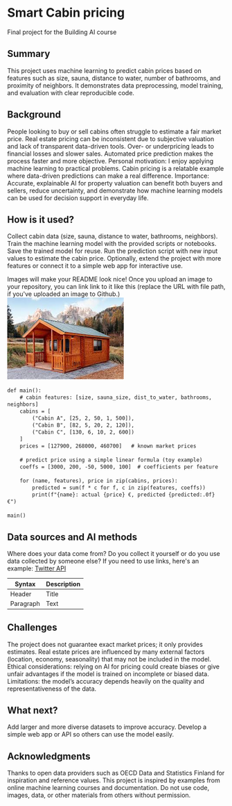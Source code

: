 <!-- This is the markdown template for the final project of the Building AI course, 
created by Reaktor Innovations and University of Helsinki. 
Copy the template, paste it to your GitHub README and edit! -->

# Smart Cabin pricing

Final project for the Building AI course

## Summary

This project uses machine learning to predict cabin prices based on features such as size, sauna, distance to water, number of bathrooms, and proximity of neighbors. It demonstrates data preprocessing, model training, and evaluation with clear reproducible code. 


## Background

People looking to buy or sell cabins often struggle to estimate a fair market price.
Real estate pricing can be inconsistent due to subjective valuation and lack of transparent data-driven tools.
Over- or underpricing leads to financial losses and slower sales.
Automated price prediction makes the process faster and more objective.
Personal motivation: I enjoy applying machine learning to practical problems. Cabin pricing is a relatable example where data-driven predictions can make a real difference.
Importance: Accurate, explainable AI for property valuation can benefit both buyers and sellers, reduce uncertainty, and demonstrate how machine learning models can be used for decision support in everyday life.

## How is it used?

Collect cabin data (size, sauna, distance to water, bathrooms, neighbors).
Train the machine learning model with the provided scripts or notebooks.
Save the trained model for reuse.
Run the prediction script with new input values to estimate the cabin price.
Optionally, extend the project with more features or connect it to a simple web app for interactive use.

Images will make your README look nice!
Once you upload an image to your repository, you can link link to it like this (replace the URL with file path, if you've uploaded an image to Github.)
![Cat](images.jpeg)


```
def main():
    # cabin features: [size, sauna_size, dist_to_water, bathrooms, neighbors]
    cabins = [
        ("Cabin A", [25, 2, 50, 1, 500]),
        ("Cabin B", [82, 5, 20, 2, 120]),
        ("Cabin C", [130, 6, 10, 2, 600])
    ]
    prices = [127900, 268000, 460700]   # known market prices

    # predict price using a simple linear formula (toy example)
    coeffs = [3000, 200, -50, 5000, 100]  # coefficients per feature

    for (name, features), price in zip(cabins, prices):
        predicted = sum(f * c for f, c in zip(features, coeffs))
        print(f"{name}: actual {price} €, predicted {predicted:.0f} €")

main()

```


## Data sources and AI methods
Where does your data come from? Do you collect it yourself or do you use data collected by someone else?
If you need to use links, here's an example:
[Twitter API](https://developer.twitter.com/en/docs)

| Syntax      | Description |
| ----------- | ----------- |
| Header      | Title       |
| Paragraph   | Text        |

## Challenges

The project does not guarantee exact market prices; it only provides estimates.
Real estate prices are influenced by many external factors (location, economy, seasonality) that may not be included in the model.
Ethical considerations: relying on AI for pricing could create biases or give unfair advantages if the model is trained on incomplete or biased data.
Limitations: the model’s accuracy depends heavily on the quality and representativeness of the data.

## What next?

Add larger and more diverse datasets to improve accuracy.
Develop a simple web app or API so others can use the model easily.


## Acknowledgments

Thanks to open data providers such as OECD Data and Statistics Finland for inspiration and reference values.
This project is inspired by examples from online machine learning courses and documentation.
Do not use code, images, data, or other materials from others without permission.
